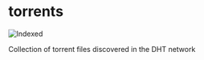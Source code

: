 torrents 
========
![Indexed](https://img.shields.io/badge/indexed-259322-blue)

Collection of torrent files discovered in the DHT network

